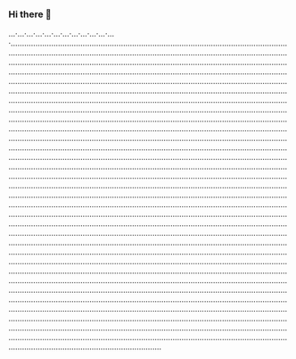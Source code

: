 ### Hi there 👋

…·…·…·…·…·…·…·…·…·…·…·…·...................................................................................................................................................................................................................................................................................................................................................................................................................................................................................................................................................................................................................................................................................................................................................................................................................................................................................................................................................................................................................................................................................................................................................................................................................................................................................................................................................................................................................................................................................................................................................................................................................................................................................................................................................................................................................................................................................................................................................................................................................................................................................................................................................................................................................................................................................................................................................................................................................................................................................................................................................................................................................................................................................................................................................................................................................................................................................................................................................................................................................................................................................................................................................................................................................................................................................................................................................................................................................................................................................................................................................................................................................................................................................................................................................................................................................................................................................................................................................................................................................................................................................................................................................................................................